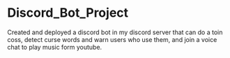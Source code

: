 # Discord_Bot_Project
Created and deployed a discord bot in my discord server that can do a toin coss, detect curse words and warn users who use them, and join a voice chat to play music form youtube.
